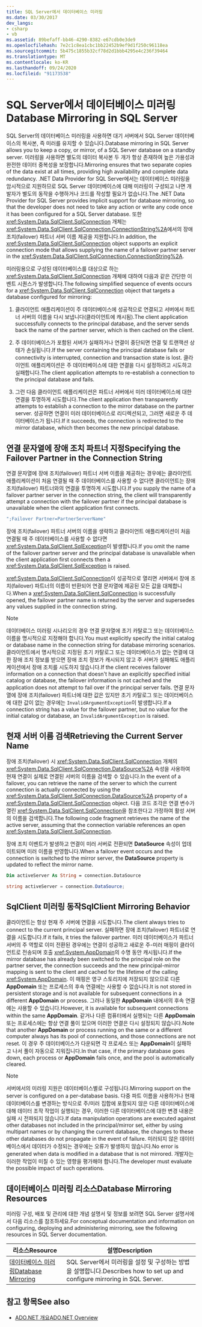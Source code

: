 ```yaml
---
title: SQL Server에서 데이터베이스 미러링
ms.date: 03/30/2017
dev_langs:
- csharp
- vb
ms.assetid: 89befaff-bb46-4290-8382-e67cdb0e3de9
ms.openlocfilehash: 7e2c1c8ea1cbc1bb22452b9ef9d1f250c96118ea
ms.sourcegitcommit: 5b475c1855b32cf78d2d1bbb4295e4c236f39464
ms.translationtype: MT
ms.contentlocale: ko-KR
ms.lasthandoff: 09/24/2020
ms.locfileid: "91173538"
---
```

# <a name="database-mirroring-in-sql-server"></a><span data-ttu-id="954ed-102">SQL Server에서 데이터베이스 미러링</span><span class="sxs-lookup"><span data-stu-id="954ed-102">Database Mirroring in SQL Server</span></span>

<span data-ttu-id="954ed-103">SQL Server의 데이터베이스 미러링을 사용하면 대기 서버에서 SQL Server 데이터베이스의 복사본, 즉 미러를 유지할 수 있습니다.</span><span class="sxs-lookup"><span data-stu-id="954ed-103">Database mirroring in SQL Server allows you to keep a copy, or mirror, of a SQL Server database on a standby server.</span></span> <span data-ttu-id="954ed-104">미러링을 사용하면 별도의 데이터 복사본 두 개가 항상 존재하여 높은 가용성과 완전한 데이터 중복성을 보장합니다.</span><span class="sxs-lookup"><span data-stu-id="954ed-104">Mirroring ensures that two separate copies of the data exist at all times, providing high availability and complete data redundancy.</span></span> <span data-ttu-id="954ed-105">.NET Data Provider for SQL Server에서는 데이터베이스 미러링을 암시적으로 지원하므로 SQL Server 데이터베이스에 대해 미러링이 구성되고 나면 개발자가 별도의 동작을 수행하거나 코드를 작성할 필요가 없습니다.</span><span class="sxs-lookup"><span data-stu-id="954ed-105">The .NET Data Provider for SQL Server provides implicit support for database mirroring, so that the developer does not need to take any action or write any code once it has been configured for a SQL Server database.</span></span> <span data-ttu-id="954ed-106">또한 <xref:System.Data.SqlClient.SqlConnection> 개체는 <xref:System.Data.SqlClient.SqlConnection.ConnectionString%2A>에서의 장애 조치(failover) 파트너 서버 이름 제공을 지원합니다.</span><span class="sxs-lookup"><span data-stu-id="954ed-106">In addition, the <xref:System.Data.SqlClient.SqlConnection> object supports an explicit connection mode that allows supplying the name of a failover partner server in the <xref:System.Data.SqlClient.SqlConnection.ConnectionString%2A>.</span></span>  
  
 <span data-ttu-id="954ed-107">미러링용으로 구성된 데이터베이스를 대상으로 하는 <xref:System.Data.SqlClient.SqlConnection> 개체에 대하여 다음과 같은 간단한 이벤트 시퀀스가 발생합니다.</span><span class="sxs-lookup"><span data-stu-id="954ed-107">The following simplified sequence of events occurs for a <xref:System.Data.SqlClient.SqlConnection> object that targets a database configured for mirroring:</span></span>  
  
1. <span data-ttu-id="954ed-108">클라이언트 애플리케이션이 주 데이터베이스에 성공적으로 연결되고 서버에서 파트너 서버의 이름을 다시 보냅니다(클라이언트에 캐시됨).</span><span class="sxs-lookup"><span data-stu-id="954ed-108">The client application successfully connects to the principal database, and the server sends back the name of the partner server, which is then cached on the client.</span></span>  
  
2. <span data-ttu-id="954ed-109">주 데이터베이스가 포함된 서버가 실패하거나 연결이 중단되면 연결 및 트랜잭션 상태가 손실됩니다.</span><span class="sxs-lookup"><span data-stu-id="954ed-109">If the server containing the principal database fails or connectivity is interrupted, connection and transaction state is lost.</span></span> <span data-ttu-id="954ed-110">클라이언트 애플리케이션은 주 데이터베이스에 대한 연결을 다시 설정하려고 시도하고 실패합니다.</span><span class="sxs-lookup"><span data-stu-id="954ed-110">The client application attempts to re-establish a connection to the principal database and fails.</span></span>  
  
3. <span data-ttu-id="954ed-111">그런 다음 클라이언트 애플리케이션은 파트너 서버에서 미러 데이터베이스에 대한 연결을 투명하게 시도합니다.</span><span class="sxs-lookup"><span data-stu-id="954ed-111">The client application then transparently attempts to establish a connection to the mirror database on the partner server.</span></span> <span data-ttu-id="954ed-112">성공하면 연결이 미러 데이터베이스로 리디렉션되고, 그러면 새로운 주 데이터베이스가 됩니다.</span><span class="sxs-lookup"><span data-stu-id="954ed-112">If it succeeds, the connection is redirected to the mirror database, which then becomes the new principal database.</span></span>  
  
## <a name="specifying-the-failover-partner-in-the-connection-string"></a><span data-ttu-id="954ed-113">연결 문자열에 장애 조치 파트너 지정</span><span class="sxs-lookup"><span data-stu-id="954ed-113">Specifying the Failover Partner in the Connection String</span></span>  

 <span data-ttu-id="954ed-114">연결 문자열에 장애 조치(failover) 파트너 서버 이름을 제공하는 경우에는 클라이언트 애플리케이션이 처음 연결될 때 주 데이터베이스를 사용할 수 없다면 클라이언트는 장애 조치(failover) 파트너와의 연결을 투명하게 시도합니다.</span><span class="sxs-lookup"><span data-stu-id="954ed-114">If you supply the name of a failover partner server in the connection string, the client will transparently attempt a connection with the failover partner if the principal database is unavailable when the client application first connects.</span></span>  
  
```csharp
";Failover Partner=PartnerServerName"  
```  
  
 <span data-ttu-id="954ed-115">장애 조치(failover) 파트너 서버의 이름을 생략하고 클라이언트 애플리케이션이 처음 연결될 때 주 데이터베이스를 사용할 수 없다면 <xref:System.Data.SqlClient.SqlException>이 발생합니다.</span><span class="sxs-lookup"><span data-stu-id="954ed-115">If you omit the name of the failover partner server and the principal database is unavailable when the client application first connects then a <xref:System.Data.SqlClient.SqlException> is raised.</span></span>  
  
 <span data-ttu-id="954ed-116"><xref:System.Data.SqlClient.SqlConnection>이 성공적으로 열리면 서버에서 장애 조치(failover) 파트너의 이름이 반환되어 연결 문자열에 제공된 모든 값을 대체합니다.</span><span class="sxs-lookup"><span data-stu-id="954ed-116">When a <xref:System.Data.SqlClient.SqlConnection> is successfully opened, the failover partner name is returned by the server and supersedes any values supplied in the connection string.</span></span>  
  
> [!NOTE]
> <span data-ttu-id="954ed-117">데이터베이스 미러링 시나리오의 경우 연결 문자열에 초기 카탈로그 또는 데이터베이스 이름을 명시적으로 지정해야 합니다.</span><span class="sxs-lookup"><span data-stu-id="954ed-117">You must explicitly specify the initial catalog or database name in the connection string for database mirroring scenarios.</span></span> <span data-ttu-id="954ed-118">클라이언트에서 명시적으로 지정된 초기 카탈로그 또는 데이터베이스가 없는 연결에 대한 장애 조치 정보를 받으면 장애 조치 정보가 캐시되지 않고 주 서버가 실패해도 애플리케이션에서 장애 조치를 시도하지 않습니다.</span><span class="sxs-lookup"><span data-stu-id="954ed-118">If the client receives failover information on a connection that doesn't have an explicitly specified initial catalog or database, the failover information is not cached and the application does not attempt to fail over if the principal server fails.</span></span> <span data-ttu-id="954ed-119">연결 문자열에 장애 조치(failover) 파트너에 대한 값은 있지만 초기 카탈로그 또는 데이터베이스에 대한 값이 없는 경우에는 `InvalidArgumentException`이 발생합니다.</span><span class="sxs-lookup"><span data-stu-id="954ed-119">If a connection string has a value for the failover partner, but no value for the initial catalog or database, an `InvalidArgumentException` is raised.</span></span>  
  
## <a name="retrieving-the-current-server-name"></a><span data-ttu-id="954ed-120">현재 서버 이름 검색</span><span class="sxs-lookup"><span data-stu-id="954ed-120">Retrieving the Current Server Name</span></span>  

 <span data-ttu-id="954ed-121">장애 조치(failover) 시 <xref:System.Data.SqlClient.SqlConnection> 개체의 <xref:System.Data.SqlClient.SqlConnection.DataSource%2A> 속성을 사용하여 현재 연결이 실제로 연결된 서버의 이름을 검색할 수 있습니다.</span><span class="sxs-lookup"><span data-stu-id="954ed-121">In the event of a failover, you can retrieve the name of the server to which the current connection is actually connected by using the <xref:System.Data.SqlClient.SqlConnection.DataSource%2A> property of a <xref:System.Data.SqlClient.SqlConnection> object.</span></span> <span data-ttu-id="954ed-122">다음 코드 조각은 연결 변수가 열린 <xref:System.Data.SqlClient.SqlConnection>을 참조한다고 가정하여 활성 서버의 이름을 검색합니다.</span><span class="sxs-lookup"><span data-stu-id="954ed-122">The following code fragment retrieves the name of the active server, assuming that the connection variable references an open <xref:System.Data.SqlClient.SqlConnection>.</span></span>  
  
 <span data-ttu-id="954ed-123">장애 조치 이벤트가 발생하고 연결이 미러 서버로 전환되면 **DataSource** 속성이 업데이트되며 미러 이름을 반영합니다.</span><span class="sxs-lookup"><span data-stu-id="954ed-123">When a failover event occurs and the connection is switched to the mirror server, the **DataSource** property is updated to reflect the mirror name.</span></span>  
  
```vb  
Dim activeServer As String = connection.DataSource  
```  
  
```csharp  
string activeServer = connection.DataSource;  
```  
  
## <a name="sqlclient-mirroring-behavior"></a><span data-ttu-id="954ed-124">SqlClient 미러링 동작</span><span class="sxs-lookup"><span data-stu-id="954ed-124">SqlClient Mirroring Behavior</span></span>  

 <span data-ttu-id="954ed-125">클라이언트는 항상 현재 주 서버에 연결을 시도합니다.</span><span class="sxs-lookup"><span data-stu-id="954ed-125">The client always tries to connect to the current principal server.</span></span> <span data-ttu-id="954ed-126">실패하면 장애 조치(failover) 파트너로 연결을 시도합니다.</span><span class="sxs-lookup"><span data-stu-id="954ed-126">If it fails, it tries the failover partner.</span></span> <span data-ttu-id="954ed-127">미러 데이터베이스가 파트너 서버의 주 역할로 이미 전환된 경우에는 연결이 성공하고 새로운 주-미러 매핑이 클라이언트로 전송되며 호출 <xref:System.AppDomain>의 수명 동안 캐시됩니다.</span><span class="sxs-lookup"><span data-stu-id="954ed-127">If the mirror database has already been switched to the principal role on the partner server, the connection succeeds and the new principal-mirror mapping is sent to the client and cached for the lifetime of the calling <xref:System.AppDomain>.</span></span> <span data-ttu-id="954ed-128">이 매핑은 영구 스토리지에 저장되지 않으므로 다른 **AppDomain** 또는 프로세스의 후속 연결에는 사용할 수 없습니다.</span><span class="sxs-lookup"><span data-stu-id="954ed-128">It is not stored in persistent storage and is not available for subsequent connections in a different **AppDomain** or process.</span></span> <span data-ttu-id="954ed-129">그러나 동일한 **AppDomain** 내에서의 후속 연결에는 사용할 수 있습니다.</span><span class="sxs-lookup"><span data-stu-id="954ed-129">However, it is available for subsequent connections within the same **AppDomain**.</span></span> <span data-ttu-id="954ed-130">같거나 다른 컴퓨터에서 실행되는 다른 **AppDomain** 또는 프로세스에는 항상 연결 풀이 있으며 이러한 연결은 다시 설정되지 않습니다.</span><span class="sxs-lookup"><span data-stu-id="954ed-130">Note that another **AppDomain** or process running on the same or a different computer always has its pool of connections, and those connections are not reset.</span></span> <span data-ttu-id="954ed-131">이 경우 주 데이터베이스가 다운되면 각 프로세스 또는 **AppDomain**이 실패하고 나서 풀이 자동으로 지워집니다.</span><span class="sxs-lookup"><span data-stu-id="954ed-131">In that case, if the primary database goes down, each process or **AppDomain** fails once, and the pool is automatically cleared.</span></span>  
  
> [!NOTE]
> <span data-ttu-id="954ed-132">서버에서의 미러링 지원은 데이터베이스별로 구성됩니다.</span><span class="sxs-lookup"><span data-stu-id="954ed-132">Mirroring support on the server is configured on a per-database basis.</span></span> <span data-ttu-id="954ed-133">다중 파트 이름을 사용하거나 현재 데이터베이스를 변경하는 방식으로 주/미러 집합에 포함되지 않은 다른 데이터베이스에 대해 데이터 조작 작업이 실행되는 경우, 이러한 다른 데이터베이스에 대한 변경 내용은 실패 시 전파되지 않습니다.</span><span class="sxs-lookup"><span data-stu-id="954ed-133">If data manipulation operations are executed against other databases not included in the principal/mirror set, either by using multipart names or by changing the current database, the changes to these other databases do not propagate in the event of failure.</span></span> <span data-ttu-id="954ed-134">미러되지 않은 데이터베이스에서 데이터가 수정되는 경우에는 오류가 발생하지 않습니다.</span><span class="sxs-lookup"><span data-stu-id="954ed-134">No error is generated when data is modified in a database that is not mirrored.</span></span> <span data-ttu-id="954ed-135">개발자는 이러한 작업이 미칠 수 있는 영향을 평가해야 합니다.</span><span class="sxs-lookup"><span data-stu-id="954ed-135">The developer must evaluate the possible impact of such operations.</span></span>  
  
## <a name="database-mirroring-resources"></a><span data-ttu-id="954ed-136">데이터베이스 미러링 리소스</span><span class="sxs-lookup"><span data-stu-id="954ed-136">Database Mirroring Resources</span></span>  

 <span data-ttu-id="954ed-137">미러링 구성, 배포 및 관리에 대한 개념 설명서 및 정보를 보려면 SQL Server 설명서에서 다음 리소스를 참조하세요.</span><span class="sxs-lookup"><span data-stu-id="954ed-137">For conceptual documentation and information on configuring, deploying and administering mirroring, see the following resources in SQL Server documentation.</span></span>  
  
|<span data-ttu-id="954ed-138">리소스</span><span class="sxs-lookup"><span data-stu-id="954ed-138">Resource</span></span>|<span data-ttu-id="954ed-139">설명</span><span class="sxs-lookup"><span data-stu-id="954ed-139">Description</span></span>|  
|--------------|-----------------|  
|[<span data-ttu-id="954ed-140">데이터베이스 미러링</span><span class="sxs-lookup"><span data-stu-id="954ed-140">Database Mirroring</span></span>](/sql/database-engine/database-mirroring/database-mirroring-sql-server)|<span data-ttu-id="954ed-141">SQL Server에서 미러링을 설정 및 구성하는 방법을 설명합니다.</span><span class="sxs-lookup"><span data-stu-id="954ed-141">Describes how to set up and configure mirroring in SQL Server.</span></span>|  
  
## <a name="see-also"></a><span data-ttu-id="954ed-142">참고 항목</span><span class="sxs-lookup"><span data-stu-id="954ed-142">See also</span></span>

- [<span data-ttu-id="954ed-143">ADO.NET 개요</span><span class="sxs-lookup"><span data-stu-id="954ed-143">ADO.NET Overview</span></span>](../ado-net-overview.md)
